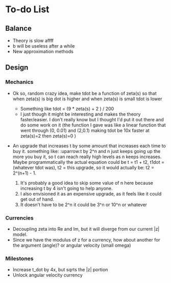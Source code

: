 # To-do List

## Balance

- Theory is slow affff
- b will be useless after a while
- New approximation methods

## Design

### Mechanics

- Ok so, random crazy idea, make tdot be a function of zeta(s) so that when zeta(s) is big dot is higher and when zeta(s) is small tdot is lower 
  - Something like tdot = (9 * zeta(s) + 2 ) / 200
  - I just though it might be interesting and makes the theory faster/easier. I don't really know but I thought I'd put it out there and do some work on it (the function I gave was like a linear function that went through (0, 0.01) and (2,0.1) making tdot be 10x faster at zeta(s)=2 then zeta(s)=0 )

- An upgrade that increases t by some amount that increases each time to buy it. something like: :uparrow:t by 2^n and n just keeps going up the more you buy it, so t can reach really high levels as n keeps increases. Maybe programmatically the actual equation could be t = t1 + t2, t1dot = (whatever tdot was), t2 = this upgrade, so it would actually be: t2 = 2^(n+1) - 1.
  1. It's probably a good idea to skip some value of n here because increasing t by 4 isn't going to help anyone.
  2. I also envisioned it as an expensive upgrade, as it feels like it could get out of hand.
  3. It doesn't have to be 2^n it could be 3^n or 10^n or whatever

### Currencies

- Decoupling zeta into Re and Im, but it will diverge from our current |z| model.
- Since we have the modulus of z for a currency, how about another for the argument (angle)? 
or angular velocity (small omega)

### Milestones

- Increase t_dot by 4x, but sqrts the |z| portion
- Unlock angular velocity currency
